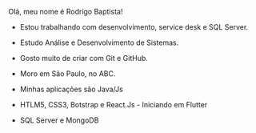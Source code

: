 Olá, meu nome é Rodrigo Baptista! 


- Estou trabalhando com desenvolvimento, service desk e SQL Server.
- Estudo Análise e Desenvolvimento de Sistemas.
- Gosto muito de criar com Git e GitHub.
- Moro em São Paulo, no ABC.


- Minhas aplicações são Java/Js
- HTLM5, CSS3, Botstrap e React.Js - Iniciando em Flutter
- SQL Server e MongoDB
